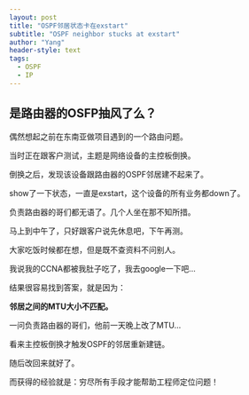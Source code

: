 ```yaml
---
layout: post
title: "OSPF邻居状态卡在exstart"
subtitle: "OSPF neighbor stucks at exstart"
author: "Yang"
header-style: text
tags:
  - OSPF
  - IP
---
```



是路由器的OSFP抽风了么？
------

偶然想起之前在东南亚做项目遇到的一个路由问题。

当时正在跟客户测试，主题是网络设备的主控板倒换。

倒换之后，发现该设备跟路由器的OSPF邻居建不起来了。

show了一下状态，一直是exstart，这个设备的所有业务都down了。

负责路由器的哥们都无语了。几个人坐在那不知所措。

马上到中午了，只好跟客户说先休息吧，下午再测。

大家吃饭时候都在想，但是既不查资料不问别人。

我说我的CCNA都被我肚子吃了，我去google一下吧…

结果很容易找到答案，就是因为：

**邻居之间的MTU大小不匹配。**

一问负责路由器的哥们，他前一天晚上改了MTU…

看来主控板倒换才触发OSPF的邻居重新建链。

随后改回来就好了。

而获得的经验就是：穷尽所有手段才能帮助工程师定位问题！
